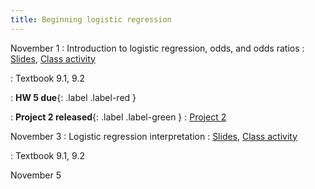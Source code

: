 ```yaml
---
title: Beginning logistic regression
---
```


November 1
: Introduction to logistic regression, odds, and odds ratios
  : [Slides](https://sta112-f21.github.io/slides/lecture_30.html), [Class activity](https://sta112-f21.github.io/class_activities/ca_lecture_30.html)
  
: Textbook 9.1, 9.2

: **HW 5 due**{: .label .label-red }
  
: **Project 2 released**{: .label .label-green }
  : [Project 2](https://sta112-f21.github.io/projects/project_2.html)


November 3
: Logistic regression interpretation
  : [Slides](https://sta112-f21.github.io/slides/lecture_31.html), [Class activity](https://sta112-f21.github.io/class_activities/ca_lecture_31.html)
  
: Textbook 9.1, 9.2

November 5
